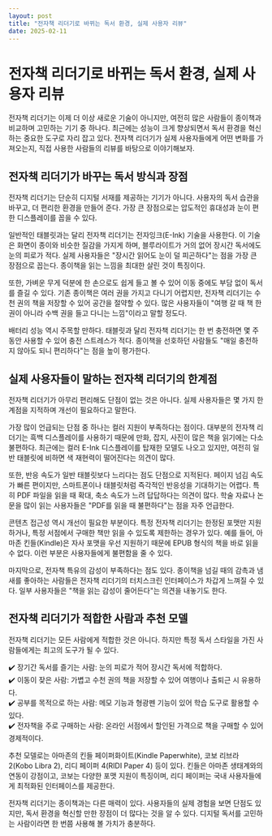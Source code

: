 ```yaml
---
layout: post
title: "전자책 리더기로 바뀌는 독서 환경, 실제 사용자 리뷰"
date: 2025-02-11
---
```


# 전자책 리더기로 바뀌는 독서 환경, 실제 사용자 리뷰

전자책 리더기는 이제 더 이상 새로운 기술이 아니지만, 여전히 많은 사람들이 종이책과 비교하며 고민하는 기기 중 하나다. 최근에는 성능이 크게 향상되면서 독서 환경을 혁신하는 중요한 도구로 자리 잡고 있다. 전자책 리더기가 실제 사용자들에게 어떤 변화를 가져오는지, 직접 사용한 사람들의 리뷰를 바탕으로 이야기해보자.

## 전자책 리더기가 바꾸는 독서 방식과 장점

전자책 리더기는 단순히 디지털 서재를 제공하는 기기가 아니다. 사용자의 독서 습관을 바꾸고, 더 편리한 환경을 만들어 준다. 가장 큰 장점으로는 압도적인 휴대성과 눈이 편한 디스플레이를 꼽을 수 있다.

일반적인 태블릿과는 달리 전자책 리더기는 전자잉크(E-Ink) 기술을 사용한다. 이 기술은 화면이 종이와 비슷한 질감을 가지게 하며, 블루라이트가 거의 없어 장시간 독서에도 눈의 피로가 적다. 실제 사용자들은 "장시간 읽어도 눈이 덜 피곤하다"는 점을 가장 큰 장점으로 꼽는다. 종이책을 읽는 느낌을 최대한 살린 것이 특징이다.

또한, 가벼운 무게 덕분에 한 손으로도 쉽게 들고 볼 수 있어 이동 중에도 부담 없이 독서를 즐길 수 있다. 기존 종이책은 여러 권을 가지고 다니기 어렵지만, 전자책 리더기는 수천 권의 책을 저장할 수 있어 공간을 절약할 수 있다. 많은 사용자들이 "여행 갈 때 책 한 권이 아니라 수백 권을 들고 다니는 느낌"이라고 말할 정도다.

배터리 성능 역시 주목할 만하다. 태블릿과 달리 전자책 리더기는 한 번 충전하면 몇 주 동안 사용할 수 있어 충전 스트레스가 적다. 종이책을 선호하던 사람들도 "매일 충전하지 않아도 되니 편리하다"는 점을 높이 평가한다.

## 실제 사용자들이 말하는 전자책 리더기의 한계점

전자책 리더기가 아무리 편리해도 단점이 없는 것은 아니다. 실제 사용자들은 몇 가지 한계점을 지적하며 개선이 필요하다고 말한다.

가장 많이 언급되는 단점 중 하나는 컬러 지원이 부족하다는 점이다. 대부분의 전자책 리더기는 흑백 디스플레이를 사용하기 때문에 만화, 잡지, 사진이 많은 책을 읽기에는 다소 불편하다. 최근에는 컬러 E-Ink 디스플레이를 탑재한 모델도 나오고 있지만, 여전히 일반 태블릿에 비하면 색 재현력이 떨어진다는 의견이 많다.

또한, 반응 속도가 일반 태블릿보다 느리다는 점도 단점으로 지적된다. 페이지 넘김 속도가 빠른 편이지만, 스마트폰이나 태블릿처럼 즉각적인 반응성을 기대하기는 어렵다. 특히 PDF 파일을 읽을 때 확대, 축소 속도가 느려 답답하다는 의견이 많다. 학술 자료나 논문을 많이 읽는 사용자들은 "PDF를 읽을 때 불편하다"는 점을 자주 언급한다.

콘텐츠 접근성 역시 개선이 필요한 부분이다. 특정 전자책 리더기는 한정된 포맷만 지원하거나, 특정 서점에서 구매한 책만 읽을 수 있도록 제한하는 경우가 있다. 예를 들어, 아마존 킨들(Kindle)은 자사 포맷을 우선 지원하기 때문에 EPUB 형식의 책을 바로 읽을 수 없다. 이런 부분은 사용자들에게 불편함을 줄 수 있다.

마지막으로, 전자책 특유의 감성이 부족하다는 점도 있다. 종이책을 넘길 때의 감촉과 냄새를 좋아하는 사람들은 전자책 리더기의 터치스크린 인터페이스가 차갑게 느껴질 수 있다. 일부 사용자들은 "책을 읽는 감성이 줄어든다"는 의견을 내놓기도 한다.

## 전자책 리더기가 적합한 사람과 추천 모델

전자책 리더기는 모든 사람에게 적합한 것은 아니다. 하지만 특정 독서 스타일을 가진 사람들에게는 최고의 도구가 될 수 있다. 

✔️ 장기간 독서를 즐기는 사람: 눈의 피로가 적어 장시간 독서에 적합하다.  
✔️ 이동이 잦은 사람: 가볍고 수천 권의 책을 저장할 수 있어 여행이나 출퇴근 시 유용하다.  
✔️ 공부를 목적으로 하는 사람: 메모 기능과 형광펜 기능이 있어 학습 도구로 활용할 수 있다.  
✔️ 전자책을 주로 구매하는 사람: 온라인 서점에서 할인된 가격으로 책을 구매할 수 있어 경제적이다.  

추천 모델로는 아마존의 킨들 페이퍼화이트(Kindle Paperwhite), 코보 리브라 2(Kobo Libra 2), 리디 페이퍼 4(RIDI Paper 4) 등이 있다. 킨들은 아마존 생태계와의 연동이 강점이고, 코보는 다양한 포맷 지원이 특징이며, 리디 페이퍼는 국내 사용자들에게 최적화된 인터페이스를 제공한다.

전자책 리더기는 종이책과는 다른 매력이 있다. 사용자들의 실제 경험을 보면 단점도 있지만, 독서 환경을 혁신할 만한 장점이 더 많다는 것을 알 수 있다. 디지털 독서를 고민하는 사람이라면 한 번쯤 사용해 볼 가치가 충분하다.
